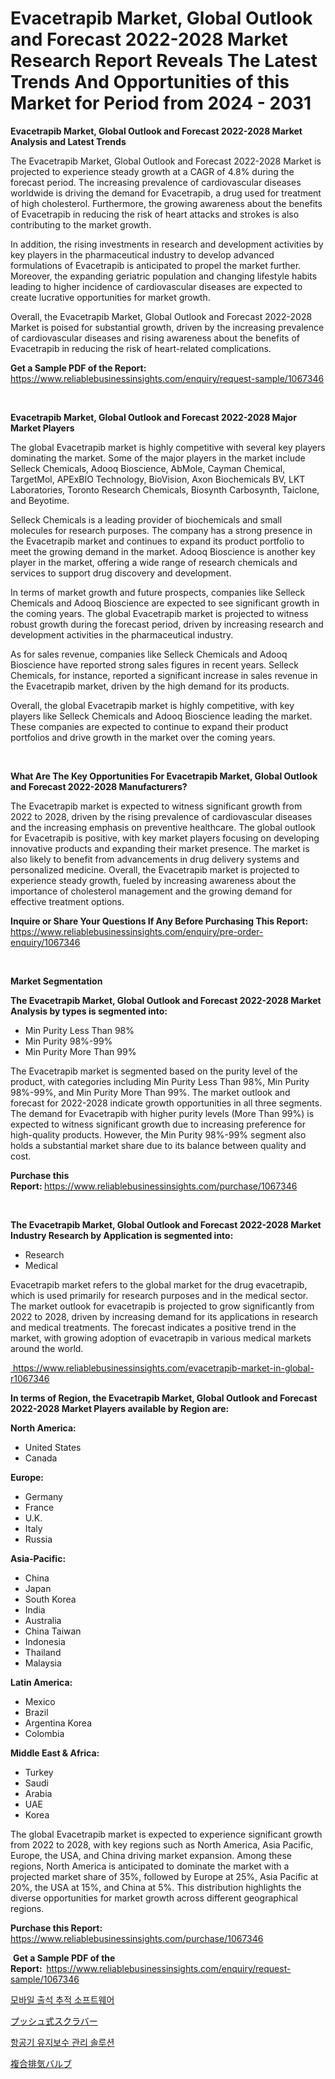<p><h1>Evacetrapib Market, Global Outlook and Forecast 2022-2028 Market Research Report Reveals The Latest Trends And Opportunities of this Market for Period from 2024 - 2031</h1></p><p><strong>Evacetrapib Market, Global Outlook and Forecast 2022-2028 Market Analysis and Latest Trends</strong></p>
<p><p>The Evacetrapib Market, Global Outlook and Forecast 2022-2028 Market is projected to experience steady growth at a CAGR of 4.8% during the forecast period. The increasing prevalence of cardiovascular diseases worldwide is driving the demand for Evacetrapib, a drug used for treatment of high cholesterol. Furthermore, the growing awareness about the benefits of Evacetrapib in reducing the risk of heart attacks and strokes is also contributing to the market growth.</p><p>In addition, the rising investments in research and development activities by key players in the pharmaceutical industry to develop advanced formulations of Evacetrapib is anticipated to propel the market further. Moreover, the expanding geriatric population and changing lifestyle habits leading to higher incidence of cardiovascular diseases are expected to create lucrative opportunities for market growth.</p><p>Overall, the Evacetrapib Market, Global Outlook and Forecast 2022-2028 Market is poised for substantial growth, driven by the increasing prevalence of cardiovascular diseases and rising awareness about the benefits of Evacetrapib in reducing the risk of heart-related complications.</p></p>
<p><strong>Get a Sample PDF of the Report:&nbsp;</strong> <a href="https://www.reliablebusinessinsights.com/enquiry/request-sample/1067346">https://www.reliablebusinessinsights.com/enquiry/request-sample/1067346</a></p>
<p>&nbsp;</p>
<p><strong>Evacetrapib Market, Global Outlook and Forecast 2022-2028 Major Market Players</strong></p>
<p><p>The global Evacetrapib market is highly competitive with several key players dominating the market. Some of the major players in the market include Selleck Chemicals, Adooq Bioscience, AbMole, Cayman Chemical, TargetMol, APExBIO Technology, BioVision, Axon Biochemicals BV, LKT Laboratories, Toronto Research Chemicals, Biosynth Carbosynth, Taiclone, and Beyotime.</p><p>Selleck Chemicals is a leading provider of biochemicals and small molecules for research purposes. The company has a strong presence in the Evacetrapib market and continues to expand its product portfolio to meet the growing demand in the market. Adooq Bioscience is another key player in the market, offering a wide range of research chemicals and services to support drug discovery and development.</p><p>In terms of market growth and future prospects, companies like Selleck Chemicals and Adooq Bioscience are expected to see significant growth in the coming years. The global Evacetrapib market is projected to witness robust growth during the forecast period, driven by increasing research and development activities in the pharmaceutical industry.</p><p>As for sales revenue, companies like Selleck Chemicals and Adooq Bioscience have reported strong sales figures in recent years. Selleck Chemicals, for instance, reported a significant increase in sales revenue in the Evacetrapib market, driven by the high demand for its products.</p><p>Overall, the global Evacetrapib market is highly competitive, with key players like Selleck Chemicals and Adooq Bioscience leading the market. These companies are expected to continue to expand their product portfolios and drive growth in the market over the coming years.</p></p>
<p>&nbsp;</p>
<p><strong>What Are The Key Opportunities For Evacetrapib Market, Global Outlook and Forecast 2022-2028 Manufacturers?</strong></p>
<p><p>The Evacetrapib market is expected to witness significant growth from 2022 to 2028, driven by the rising prevalence of cardiovascular diseases and the increasing emphasis on preventive healthcare. The global outlook for Evacetrapib is positive, with key market players focusing on developing innovative products and expanding their market presence. The market is also likely to benefit from advancements in drug delivery systems and personalized medicine. Overall, the Evacetrapib market is projected to experience steady growth, fueled by increasing awareness about the importance of cholesterol management and the growing demand for effective treatment options.</p></p>
<p><strong>Inquire or Share Your Questions If Any Before Purchasing This Report:</strong> <a href="https://www.reliablebusinessinsights.com/enquiry/pre-order-enquiry/1067346">https://www.reliablebusinessinsights.com/enquiry/pre-order-enquiry/1067346</a></p>
<p>&nbsp;</p>
<p><strong>Market Segmentation</strong></p>
<p><strong>The Evacetrapib Market, Global Outlook and Forecast 2022-2028 Market Analysis by types is segmented into:</strong></p>
<p><ul><li>Min Purity Less Than 98%</li><li>Min Purity 98%-99%</li><li>Min Purity More Than 99%</li></ul></p>
<p><p>The Evacetrapib market is segmented based on the purity level of the product, with categories including Min Purity Less Than 98%, Min Purity 98%-99%, and Min Purity More Than 99%. The market outlook and forecast for 2022-2028 indicate growth opportunities in all three segments. The demand for Evacetrapib with higher purity levels (More Than 99%) is expected to witness significant growth due to increasing preference for high-quality products. However, the Min Purity 98%-99% segment also holds a substantial market share due to its balance between quality and cost.</p></p>
<p><strong>Purchase this Report:&nbsp;</strong><a href="https://www.reliablebusinessinsights.com/purchase/1067346">https://www.reliablebusinessinsights.com/purchase/1067346</a></p>
<p>&nbsp;</p>
<p><strong>The Evacetrapib Market, Global Outlook and Forecast 2022-2028 Market Industry Research by Application is segmented into:</strong></p>
<p><ul><li>Research</li><li>Medical</li></ul></p>
<p><p>Evacetrapib market refers to the global market for the drug evacetrapib, which is used primarily for research purposes and in the medical sector. The market outlook for evacetrapib is projected to grow significantly from 2022 to 2028, driven by increasing demand for its applications in research and medical treatments. The forecast indicates a positive trend in the market, with growing adoption of evacetrapib in various medical markets around the world.</p></p>
<p><a href="https://www.reliablebusinessinsights.com/evacetrapib-market-in-global-r1067346">&nbsp;https://www.reliablebusinessinsights.com/evacetrapib-market-in-global-r1067346</a></p>
<p><strong>In terms of Region, the Evacetrapib Market, Global Outlook and Forecast 2022-2028 Market Players available by Region are:</strong></p>
<p>
    <p> <strong> North America: </strong>
        <ul>
            <li>United States</li>
            <li>Canada</li>
        </ul>
        </p> 
    <p> <strong> Europe: </strong>
        <ul>
            <li>Germany</li>
            <li>France</li>
            <li>U.K.</li>
            <li>Italy</li>
            <li>Russia</li>
        </ul>
        </p> 
    <p> <strong> Asia-Pacific: </strong>
        <ul>
            <li>China</li>
            <li>Japan</li>
            <li>South Korea</li>
            <li>India</li>
            <li>Australia</li>
            <li>China Taiwan</li>
            <li>Indonesia</li>
            <li>Thailand</li>
            <li>Malaysia</li>
        </ul>
        </p> 
    <p> <strong> Latin America: </strong>
        <ul>
            <li>Mexico</li>
            <li>Brazil</li>
            <li>Argentina Korea</li>
            <li>Colombia</li>
        </ul>
        </p> 
    <p> <strong> Middle East & Africa: </strong>
        <ul>
            <li>Turkey</li>
            <li>Saudi</li>
            <li>Arabia</li>
            <li>UAE</li>
            <li>Korea</li>
        </ul>
    </p>
    </p>
<p><p>The global Evacetrapib market is expected to experience significant growth from 2022 to 2028, with key regions such as North America, Asia Pacific, Europe, the USA, and China driving market expansion. Among these regions, North America is anticipated to dominate the market with a projected market share of 35%, followed by Europe at 25%, Asia Pacific at 20%, the USA at 15%, and China at 5%. This distribution highlights the diverse opportunities for market growth across different geographical regions.</p></p>
<p><strong>Purchase this Report: </strong><a href="https://www.reliablebusinessinsights.com/purchase/1067346">https://www.reliablebusinessinsights.com/purchase/1067346</a></p>
<p>&nbsp;<strong>Get a Sample PDF of the Report:&nbsp;&nbsp;</strong><a href="https://www.reliablebusinessinsights.com/enquiry/request-sample/1067346">https://www.reliablebusinessinsights.com/enquiry/request-sample/1067346</a></p>
<p><strong></strong></p>
<p><p><a href="https://medium.com/@haroldwarren626/%EB%AA%A8%EB%B0%94%EC%9D%BC-%EC%B6%9C%EA%B2%B0-%EC%B6%94%EC%A0%81-%EC%86%8C%ED%94%84%ED%8A%B8%EC%9B%A8%EC%96%B4-%EC%8B%9C%EC%9E%A5-%EB%B3%B4%EA%B3%A0%EC%84%9C%EB%8A%94-%EC%9D%B4-%EC%8B%9C%EC%9E%A5%EC%9D%98-%EC%B5%9C%EC%8B%A0-%ED%8A%B8%EB%A0%8C%EB%93%9C%EC%99%80-%EC%84%B1%EC%9E%A5-%EA%B8%B0%ED%9A%8C%EB%A5%BC-%EB%B0%9D%ED%98%80%EC%A4%8D%EB%8B%88%EB%8B%A4-346ca5f9b1c9">모바일 출석 추적 소프트웨어</a></p><p><a href="https://github.com/tanyaali3/Market-Research-Report-List-1/blob/main/767209386610.md">プッシュ式スクラバー</a></p><p><a href="https://medium.com/@tedbernhard1944/%EB%B9%84%ED%96%89%EA%B8%B0-%EC%9C%A0%EC%A7%80%EB%B3%B4%EC%88%98-%EA%B4%80%EB%A6%AC-%EC%86%94%EB%A3%A8%EC%85%98-%EC%8B%9C%EC%9E%A5-%EB%B6%84%EC%84%9D-cagr-%EC%8B%9C%EC%9E%A5-%EC%84%B8%EB%B6%84%ED%99%94-%EB%B0%8F-%EA%B8%80%EB%A1%9C%EB%B2%8C-%EC%82%B0%EC%97%85-%EA%B0%9C%EC%9A%94-10bdad65c2ec">항공기 유지보수 관리 솔루션</a></p><p><a href="https://github.com/DwightHuels1/Market-Research-Report-List-1/blob/main/579571086611.md">複合排気バルブ</a></p></p>